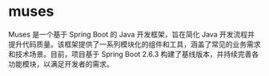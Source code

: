 # muses
Muses 是一个基于 Spring Boot 的 Java 开发框架，旨在简化 Java 开发流程并提升代码质量。该框架提供了一系列模块化的组件和工具，涵盖了常见的业务需求和技术场景。目前，项目基于 Spring Boot 2.6.3 构建了基线版本，并持续完善各功能模块，以满足开发者的需求。
